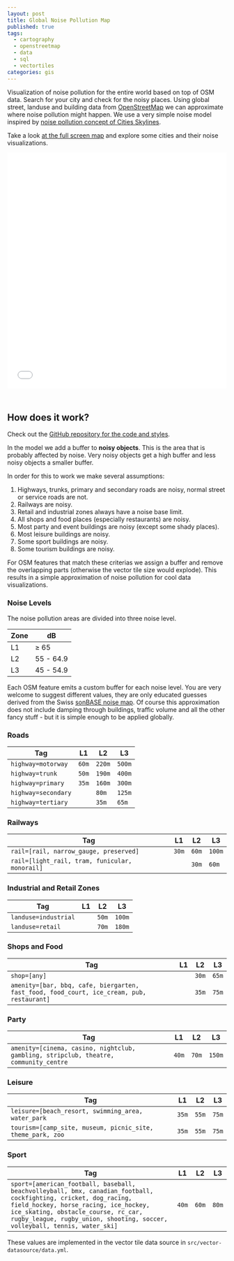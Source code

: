 ```yaml
---
layout: post
title: Global Noise Pollution Map
published: true
tags:
  - cartography
  - openstreetmap
  - data
  - sql
  - vectortiles
categories: gis
---
```


Visualization of noise pollution for the entire world based on top of OSM data. Search for your city
and check for the noisy places.
Using global street, landuse and building data from [OpenStreetMap](https://openstreetmap.org)
we can approximate where noise pollution might happen.
We use a very simple noise model inspired by [noise pollution concept of Cities Skylines](http://www.skylineswiki.com/Pollution#Noise_pollution).

Take a look [at the full screen map](/maps/noise-pollution.html) and explore some cities and their noise visualizations.

<iframe src="/maps/noise-pollution.html" frameborder="0" scrolling="0" width="100%" height="540px" style="margin-bottom:25px;"></iframe>

## How does it work?

Check out the [GitHub repository for the code and styles](https://github.com/lukasmartinelli/osm-noise-pollution).

In the model we add a buffer to **noisy objects**. This is the area that is probably affected by noise. Very noisy objects get a high buffer and less noisy objects a smaller buffer.

In order for this to work we make several assumptions:

1. Highways, trunks, primary and secondary roads are noisy, normal street or service roads are not.
2. Railways are noisy.
3. Retail and industrial zones always have a noise base limit.
4. All shops and food places (especially restaurants) are noisy.
5. Most party and event buildings are noisy (except some shady places).
6. Most leisure buildings are noisy.
7. Some sport buildings are noisy.
8. Some tourism buildings are noisy.

For OSM features that match these criterias we assign a buffer and remove the overlapping parts (otherwise the
vector tile size would explode). This results in a simple approximation of noise pollution for cool data visualizations.

### Noise Levels

The noise pollution areas are divided into three noise level.

| Zone   | dB
|--------|-----------
| L1     | ≥ 65
| L2     | 55 - 64.9
| L3     | 45 - 54.9

Each OSM feature emits a custom buffer for each noise level.
You are very welcome to suggest different values, they are only educated guesses derived from the Swiss [sonBASE noise map](https://map.geo.admin.ch/?Y=716599.25&X=230992.54&zoom=8&bgLayer=ch.swisstopo.pixelkarte-grau&layers=ch.bafu.laerm-strassenlaerm_tag&layers_opacity=0.7&lang=de&topic=bafu). Of course this approximation does not include damping through buildings,
traffic volume and all the other fancy stuff - but it is simple enough to be applied globally.

### Roads

| Tag                 | L1    | L2     | L3
|---------------------|-------|--------|---------
| `highway=motorway`  | `60m` | `220m` | `500m`
| `highway=trunk`     | `50m` | `190m` | `400m`
| `highway=primary`   | `35m` | `160m` | `300m`
| `highway=secondary` |       | `80m`  | `125m`
| `highway=tertiary`  |       | `35m`  | `65m`

### Railways

| Tag                                        | L1    | L2    | L3
|--------------------------------------------|-------|-------|---------
| `rail=[rail, narrow_gauge, preserved]`       | `30m` | `60m` | `100m`
| `rail=[light_rail, tram, funicular, monorail]`|       | `30m` | `60m`

### Industrial and Retail Zones

| Tag                 | L1  | L2   | L3   |
|---------------------|-----|------|------|
| `landuse=industrial`|     | `50m` | `100m` |
| `landuse=retail`    |     | `70m` | `180m` |

### Shops and Food

| Tag                                                                              | L1  | L2    | L3
|----------------------------------------------------------------------------------|-----|-------|--------
| `shop=[any]`                                                                     |     | `30m` | `65m`
| `amenity=[bar, bbq, cafe, biergarten, fast_food, food_court, ice_cream, pub, restaurant]`|     | `35m` | `75m`

### Party

| Tag                                                                            | L1    | L2    | L3
|--------------------------------------------------------------------------------|-------|-------|--------
| `amenity=[cinema, casino, nightclub, gambling, stripclub, theatre, community_centre` | `40m` | `70m` | `150m`


### Leisure

| Tag                                                    | L1    | L2     | L3
|--------------------------------------------------------|-------|--------|-------
| `leisure=[beach_resort, swimming_area, water_park`       | `35m` | `55m`  | `75m`
| `tourism=[camp_site, museum, picnic_site, theme_park, zoo` | `35m` | `55m`  | `75m`

### Sport

| Tag                                                                                              | L1    | L2     | L3
|--------------------------------------------------------------------------------------------------|-------|--------|-------
| `sport=[american_football, baseball, beachvolleyball, bmx, canadian_football, cockfighting, cricket, dog_racing, field_hockey, horse_racing, ice_hockey, ice_skating, obstacle_course, rc_car, rugby_league, rugby_union, shooting, soccer, volleyball, tennis, water_ski]` | `40m` | `60m`  | `80m`

These values are implemented in the vector tile data source in `src/vector-datasource/data.yml`.
